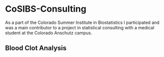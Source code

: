 # CoSIBS-Consulting
As a part of the Colorado Summer Institute in Biostatistics I participated and was a main contributor to a project in statistical consulting with a medical student at the Colorado Anschutz campus.

## Blood Clot Analysis


